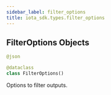 ```yaml
---
sidebar_label: filter_options
title: iota_sdk.types.filter_options
---
```


## FilterOptions Objects

```python
@json

@dataclass
class FilterOptions()
```

Options to filter outputs.

